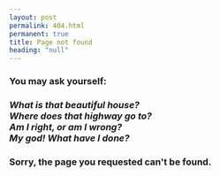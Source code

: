 ```yaml
---
layout: post
permalink: 404.html
permanent: true
title: Page not found
heading: "null"
---
```


### You may ask yourself:

### *What is that beautiful house?<br>Where does that highway go to?<br>Am I right, or am I wrong?<br>My god! What have I done?*

### Sorry, the page you requested can't be found.